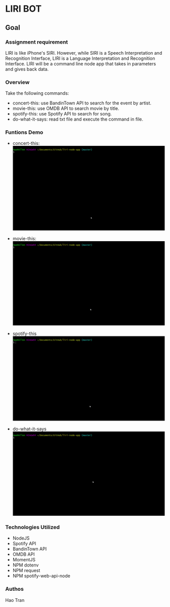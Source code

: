 # LIRI BOT

## Goal 

### Assignment requirement
LIRI is like iPhone's SIRI. However, while SIRI is a Speech Interpretation and Recognition Interface, LIRI is a Language Interpretation and Recognition Interface. LIRI will be a command line node app that takes in parameters and gives back data.

### Overview
Take the following commands:
- concert-this: use BandinTown API to search for the event by artist.
- movie-this: use OMDB API to search movie by title.
- spotify-this: use Spotify API to search for song.
- do-what-it-says: read txt file and execute the command in file.

### Funtions Demo
- concert-this: 
![](https://raw.githubusercontent.com/donxiya/liri-node-app/master/screen_shots/liri-concert-this.gif)

- movie-this:
![](https://raw.githubusercontent.com/donxiya/liri-node-app/master/screen_shots/liri-movie-this.gif)

- spotify-this
![](https://raw.githubusercontent.com/donxiya/liri-node-app/master/screen_shots/liri-spotify-this.gif)

- do-what-it-says
![](https://raw.githubusercontent.com/donxiya/liri-node-app/master/screen_shots/do-what-it-says.gif)

### Technologies Utilized
- NodeJS
- Spotify API
- BandinTown API
- OMDB API
- MomentJS
- NPM dotenv
- NPM request
- NPM spotify-web-api-node

### Authos
Hao Tran
